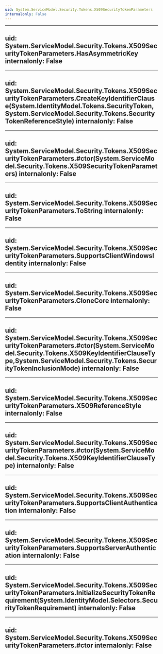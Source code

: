 ```yaml
---
uid: System.ServiceModel.Security.Tokens.X509SecurityTokenParameters
internalonly: False
---
```


---
uid: System.ServiceModel.Security.Tokens.X509SecurityTokenParameters.HasAsymmetricKey
internalonly: False
---

---
uid: System.ServiceModel.Security.Tokens.X509SecurityTokenParameters.CreateKeyIdentifierClause(System.IdentityModel.Tokens.SecurityToken,System.ServiceModel.Security.Tokens.SecurityTokenReferenceStyle)
internalonly: False
---

---
uid: System.ServiceModel.Security.Tokens.X509SecurityTokenParameters.#ctor(System.ServiceModel.Security.Tokens.X509SecurityTokenParameters)
internalonly: False
---

---
uid: System.ServiceModel.Security.Tokens.X509SecurityTokenParameters.ToString
internalonly: False
---

---
uid: System.ServiceModel.Security.Tokens.X509SecurityTokenParameters.SupportsClientWindowsIdentity
internalonly: False
---

---
uid: System.ServiceModel.Security.Tokens.X509SecurityTokenParameters.CloneCore
internalonly: False
---

---
uid: System.ServiceModel.Security.Tokens.X509SecurityTokenParameters.#ctor(System.ServiceModel.Security.Tokens.X509KeyIdentifierClauseType,System.ServiceModel.Security.Tokens.SecurityTokenInclusionMode)
internalonly: False
---

---
uid: System.ServiceModel.Security.Tokens.X509SecurityTokenParameters.X509ReferenceStyle
internalonly: False
---

---
uid: System.ServiceModel.Security.Tokens.X509SecurityTokenParameters.#ctor(System.ServiceModel.Security.Tokens.X509KeyIdentifierClauseType)
internalonly: False
---

---
uid: System.ServiceModel.Security.Tokens.X509SecurityTokenParameters.SupportsClientAuthentication
internalonly: False
---

---
uid: System.ServiceModel.Security.Tokens.X509SecurityTokenParameters.SupportsServerAuthentication
internalonly: False
---

---
uid: System.ServiceModel.Security.Tokens.X509SecurityTokenParameters.InitializeSecurityTokenRequirement(System.IdentityModel.Selectors.SecurityTokenRequirement)
internalonly: False
---

---
uid: System.ServiceModel.Security.Tokens.X509SecurityTokenParameters.#ctor
internalonly: False
---
